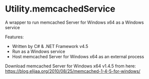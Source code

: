 # Utility.memcachedService
A wrapper to run memcached Server for Windows x64 as a Windows service

Features:
- Written by C# & .NET Framework v4.5
- Run as a Windows service
- Host memcached Server for Windows x64 as an external process

Download memcached Server for Windows x64 v1.4.5 from here: https://blog.elijaa.org/2010/08/25/memcached-1-4-5-for-windows/
